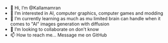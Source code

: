 - 👋 Hi, I’m @Kallamamran
- 👀 I’m interested in AI, computer graphics, computer games and modding
- 🌱 I’m currently learning as much as mu limited brain can handle when it comes to "AI" images generation with diffusion
- 💞️ I’m looking to collaborate on don't know
- 📫 How to reach me... Message me on GitHub

<!---
Kallamamran/Kallamamran is a ✨ special ✨ repository because its `README.md` (this file) appears on your GitHub profile.
You can click the Preview link to take a look at your changes.
--->
